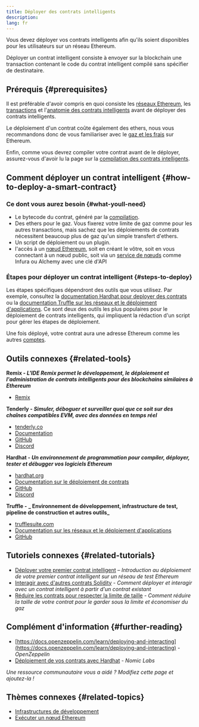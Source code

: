 ```yaml
---
title: Déployer des contrats intelligents
description:
lang: fr
---
```


Vous devez déployer vos contrats intelligents afin qu'ils soient disponibles pour les utilisateurs sur un réseau Ethereum.

Déployer un contrat intelligent consiste à envoyer sur la blockchain une transaction contenant le code du contrat intelligent compilé sans spécifier de destinataire.

## Prérequis {#prerequisites}

Il est préférable d'avoir compris en quoi consiste les [réseaux Ethereum](/developers/docs/networks/), les [transactions](/developers/docs/transactions/) et l'[anatomie des contrats intelligents](/developers/docs/smart-contracts/anatomy/) avant de déployer des contrats intelligents.

Le déploiement d'un contrat coûte également des ethers, nous vous recommandons donc de vous familiariser avec le [gaz et les frais](/developers/docs/gas/) sur Ethereum.

Enfin, comme vous devrez compiler votre contrat avant de le déployer, assurez-vous d'avoir lu la page sur la [compilation des contrats intelligents](/developers/docs/smart-contracts/compiling/).

## Comment déployer un contrat intelligent {#how-to-deploy-a-smart-contract}

### Ce dont vous aurez besoin {#what-youll-need}

- Le bytecode du contrat, généré par la [compilation](/developers/docs/smart-contracts/compiling/).
- Des ethers pour le gaz. Vous fixerez votre limite de gaz comme pour les autres transactions, mais sachez que les déploiements de contrats nécessitent beaucoup plus de gaz qu'un simple transfert d'ethers.
- Un script de déploiement ou un plugin.
- l'accès à un [nœud Ethereum](/developers/docs/nodes-and-clients/), soit en créant le vôtre, soit en vous connectant à un nœud public, soit via un [service de nœuds](/developers/docs/nodes-and-clients/nodes-as-a-service/) comme Infura ou Alchemy avec une clé d'API

### Étapes pour déployer un contrat intelligent {#steps-to-deploy}

Les étapes spécifiques dépendront des outils que vous utilisez. Par exemple, consultez la [documentation Hardhat pour deployer des contrats](https://hardhat.org/guides/deploying.html) ou la [documentation Truffle sur les réseaux et le déploiement d'applications](https://www.trufflesuite.com/docs/truffle/advanced/networks-and-app-deployment). Ce sont deux des outils les plus populaires pour le déploiement de contrats intelligents, qui impliquent la rédaction d'un script pour gérer les étapes de déploiement.

Une fois déployé, votre contrat aura une adresse Ethereum comme les autres [comptes](/developers/docs/accounts/).

## Outils connexes {#related-tools}

**Remix - _L'IDE Remix permet le développement, le déploiement et l'administration de contrats intelligents pour des blockchains similaires à Ethereum_**

- [Remix](https://remix.nexus.org)

**Tenderly - _Simuler, déboguer et surveiller quoi que ce soit sur des chaînes compatibles EVM, avec des données en temps réel_**

- [tenderly.co](https://tenderly.co/)
- [Documentation](https://docs.tenderly.co/)
- [GitHub](https://github.com/Tenderly)
- [Discord](https://discord.gg/eCWjuvt)

**Hardhat - _Un environnement de programmation pour compiler, déployer, tester et débugger vos logiciels Ethereum_**

- [hardhat.org](https://hardhat.org/getting-started/)
- [Documentation sur le déploiement de contrats](https://hardhat.org/guides/deploying.html)
- [GitHub](https://github.com/nomiclabs/hardhat)
- [Discord](https://discord.com/invite/TETZs2KK4k)

**Truffle -** **_ Environnement de développement, infrastructure de test, pipeline de construction et autres outils_**

- [trufflesuite.com](https://www.trufflesuite.com/)
- [Documentation sur les réseaux et le déploiement d'applications](https://www.trufflesuite.com/docs/truffle/advanced/networks-and-app-deployment)
- [GitHub](https://github.com/trufflesuite/truffle)

## Tutoriels connexes {#related-tutorials}

- [Déployer votre premier contrat intelligent](/developers/tutorials/deploying-your-first-smart-contract/) _– Introduction au déploiement de votre premier contrat intelligent sur un réseau de test Ethereum_
- [Interagir avec d'autres contrats Solidity](/developers/tutorials/interact-with-other-contracts-from-solidity/) _- Comment déployer et interagir avec un contrat intelligent à partir d'un contrat existant_
- [Réduire les contrats pour respecter la limite de taille](/developers/tutorials/downsizing-contracts-to-fight-the-contract-size-limit/) _- Comment réduire la taille de votre contrat pour le garder sous la limite et économiser du gaz_

## Complément d'information {#further-reading}

- [https://docs.openzeppelin.com/learn/deploying-and-interacting](https://docs.openzeppelin.com/learn/deploying-and-interacting) - _OpenZeppelin_
- [Déploiement de vos contrats avec Hardhat](https://hardhat.org/guides/deploying.html) - _Nomic Labs_

_Une ressource communautaire vous a aidé ? Modifiez cette page et ajoutez-la !_

## Thèmes connexes {#related-topics}

- [Infrastructures de développement](/developers/docs/frameworks/)
- [Exécuter un nœud Ethereum](/developers/docs/nodes-and-clients/run-a-node/)
